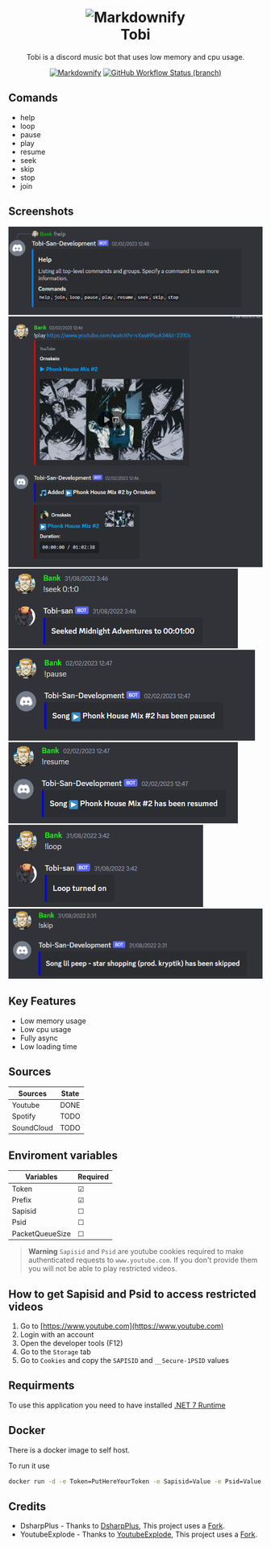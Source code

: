 
<h1 align="center">
  <br>
  <img src="http://creamostuvideo.com/wp-content/uploads/2021/05/discord-logo.png" alt="Markdownify" width="200">
  <br>
  Tobi
  <br>
</h1>

<p align="center"> 
Tobi is a discord music bot that uses low memory and cpu usage.
</p>

<center>
  <a href="https://hub.docker.com/repository/docker/xbank/tobi-bot"><img src="https://img.shields.io/docker/v/xbank/tobi-bot/latest" alt="Markdownify"></a>
  <a href="https://github.com/xBaank/Tobi/actions"><img alt="GitHub Workflow Status (branch)" src="https://img.shields.io/github/actions/workflow/status/xBaank/Tobi/dotnet.yml?branch=main"></a>
</center>


## Comands
- help
- loop
- pause
- play
- resume
- seek
- skip
- stop
- join

## Screenshots
![image](.assets/help.png)
![image](.assets/play.png)
![image](.assets/seek.png)
![image](.assets/pause.png)
![image](.assets/resume.png)
![image](.assets/loop.png)
![image](.assets/skip.png)

## Key Features
- Low memory usage
- Low cpu usage
- Fully async
- Low loading time

## Sources
| Sources  | State |
| ------------- | --- |
| Youtube  | DONE |
| Spotify  | TODO |
| SoundCloud  | TODO |

## Enviroment variables
| Variables  | Required |
| ------------- | --------- |
| Token  | &#9745; |
| Prefix  | &#9745; |
| Sapisid  | &#9744; |
| Psid  | &#9744; |
| PacketQueueSize  |  &#9744; |

> **Warning**
> `Sapisid` and `Psid` are youtube cookies required to make authenticated requests to `www.youtube.com`. If you don't provide them you will not be able to play restricted videos.

## How to get Sapisid and Psid to access restricted videos
1. Go to [https://www.youtube.com](https://www.youtube.com)
2. Login with an account
3. Open the developer tools (F12)
4. Go to the `Storage` tab
5. Go to `Cookies` and copy the `SAPISID` and `__Secure-1PSID` values

## Requirments
To use this application you need to have installed  [.NET 7 Runtime](https://dotnet.microsoft.com/en-us/download/dotnet/7.0)

## Docker
There is a docker image to self host.

To run it use 
```bash
docker run -d -e Token=PutHereYourToken -e Sapisid=Value -e Psid=Value -e Prefix=! xbank/tobi-bot:latest
```

## Credits
- DsharpPlus - Thanks to [DsharpPlus](https://github.com/DSharpPlus/DSharpPlus), This project uses a [Fork](https://github.com/xBaank/DSharpPlus/tree/v4.2.1-tobi).
- YoutubeExplode - Thanks to [YoutubeExplode](https://github.com/Tyrrrz/YoutubeExplode), This project uses a [Fork](https://github.com/xBaank/YoutubeExplode/tree/tobi).
